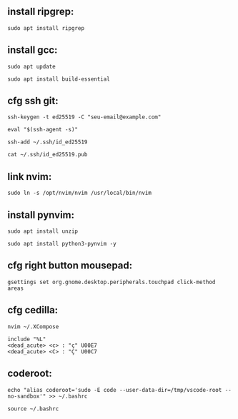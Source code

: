 ## install ripgrep:

```
sudo apt install ripgrep
```

## install gcc:

```
sudo apt update

sudo apt install build-essential
```

## cfg ssh git:

```
ssh-keygen -t ed25519 -C "seu-email@example.com"

eval "$(ssh-agent -s)"

ssh-add ~/.ssh/id_ed25519

cat ~/.ssh/id_ed25519.pub
```

## link nvim:

```
sudo ln -s /opt/nvim/nvim /usr/local/bin/nvim
```

## install pynvim:

```
sudo apt install unzip

sudo apt install python3-pynvim -y
```

## cfg right button mousepad:

```
gsettings set org.gnome.desktop.peripherals.touchpad click-method areas
```

## cfg cedilla:

```
nvim ~/.XCompose

include "%L"
<dead_acute> <c> : "ç" U00E7
<dead_acute> <C> : "Ç" U00C7
```

## coderoot:

```
echo "alias coderoot='sudo -E code --user-data-dir=/tmp/vscode-root --no-sandbox'" >> ~/.bashrc

source ~/.bashrc
```
